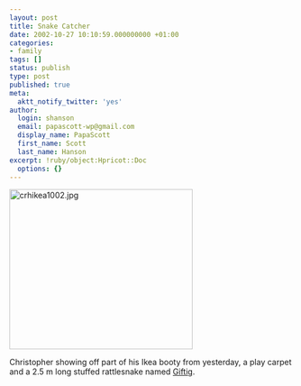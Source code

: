 ```yaml
---
layout: post
title: Snake Catcher
date: 2002-10-27 10:10:59.000000000 +01:00
categories:
- family
tags: []
status: publish
type: post
published: true
meta:
  aktt_notify_twitter: 'yes'
author:
  login: shanson
  email: papascott-wp@gmail.com
  display_name: PapaScott
  first_name: Scott
  last_name: Hanson
excerpt: !ruby/object:Hpricot::Doc
  options: {}
---
```

<p><img alt="crhikea1002.jpg" src="https://www.papascott.de/wordpress/wp-content/uploads/2002/10/crhikea1002.jpg" width="325" height="284" border="0" /></p>
<p>Christopher showing off part of his Ikea booty from yesterday, a play carpet and a 2.5 m long stuffed rattlesnake named <a href="http://www.ikea.co.uk/product_presentation/show.asp?productnumber=07475595&type=ART">Giftig</a>.</p>
